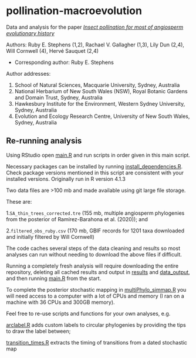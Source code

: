 # pollination-macroevolution
Data and analysis for the paper [*Insect pollination for most of angiosperm evolutionary history*](https://doi.org/10.1111/nph.18993)

Authors: Ruby E. Stephens (1,2), Rachael V. Gallagher (1,3), Lily Dun (2,4), Will Cornwell (4), Hervé Sauquet (2,4)
+ Corresponding author: Ruby E. Stephens

Author addresses:

1. School of Natural Sciences, Macquarie University, Sydney, Australia
2. National Herbarium of New South Wales (NSW), Royal Botanic Gardens and Domain Trust, Sydney, Australia
3. Hawkesbury Institute for the Environment, Western Sydney University, Sydney, Australia
4. Evolution and Ecology Research Centre, University of New South Wales, Sydney, Australia

## Re-running analysis

Using RStudio open [main.R](https://github.com/rubysaltbush/pollination-macroevolution/blob/main/main.R) 
and run scripts in order given in this main script.

Necessary packages can be installed by running [install_dependencies.R](https://github.com/rubysaltbush/pollination-macroevolution/blob/main/scripts/install_dependencies.R).
Check package versions mentioned in this script are consistent with your installed versions. Originally run in R version 4.1.3

Two data files are >100 mb and made available using git large file storage.

These are:

1.`SA_thin_trees_corrected.tre` (155 mb, multiple angiosperm phylogenies from the posterior of Ramírez-Barahona et al. (2020)); and 

2.`filtered_obs_ruby.csv` (170 mb, GBIF records for 1201 taxa downloaded and initially filtered by Will Cornwell)

The code caches several steps of the data cleaning and results so most analyses can run without needing to download the above files if difficult.

Running a completely fresh analysis will require downloading the entire repository, deleting all cached results and output in
[results](https://github.com/rubysaltbush/pollination-macroevolution/tree/main/results) and
[data_output](https://github.com/rubysaltbush/pollination-macroevolution/tree/main/data_output), and then running
[main.R](https://github.com/rubysaltbush/pollination-macroevolution/blob/main/main.R) from the start. 

To complete the posterior stochastic mapping in 
[multiPhylo_simmap.R](https://github.com/rubysaltbush/pollination-macroevolution/blob/main/scripts/analysis/multiPhylo_simmap.R) 
you will need access to a computer with a lot of CPUs and memory (I ran on a machine with 36 CPUs and 300GB memory).

Feel free to re-use scripts and functions for your own analyses, e.g.

[arclabel.R](https://github.com/rubysaltbush/pollination-macroevolution/blob/main/scripts/functions/arclabel.R) adds custom labels to circular phylogenies by providing the tips to draw the label between;

[transition_times.R](https://github.com/rubysaltbush/pollination-macroevolution/blob/main/scripts/functions/transition_times.R) extracts the timing of transitions from a dated stochastic map
